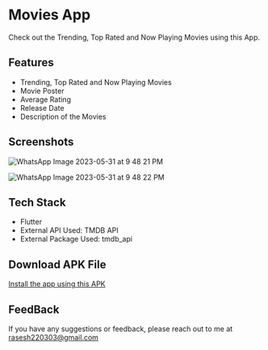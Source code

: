 # Movies App

Check out the Trending, Top Rated and Now Playing Movies using this App.

## Features

- Trending, Top Rated and Now Playing Movies
- Movie Poster
- Average Rating
- Release Date
- Description of the Movies

## Screenshots

![WhatsApp Image 2023-05-31 at 9 48 21 PM](https://github.com/Rasesh-Srivastava/Movies-Lister/assets/116264587/74c61b89-3615-4746-8e6a-4865d3796925)

![WhatsApp Image 2023-05-31 at 9 48 22 PM](https://github.com/Rasesh-Srivastava/Movies-Lister/assets/116264587/fdc248ad-5944-4565-b23f-b43f42c488e6)

## Tech Stack

- Flutter
- External API Used: TMDB API
- External Package Used: tmdb_api

## Download APK File

[Install the app using this APK](https://drive.google.com/file/d/1PIgxjeDmzeHBZGiVg1X_erBFLKMPxMo8/view?usp=sharing)

## FeedBack

If you have any suggestions or feedback, please reach out to me at rasesh220303@gmail.com


